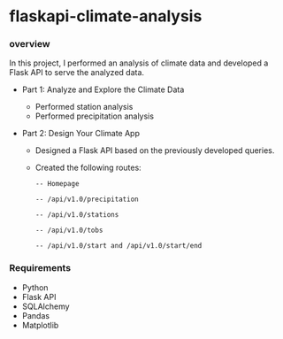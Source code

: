 # flaskapi-climate-analysis

### overview

In this project, I performed an analysis of climate data and developed a Flask API to serve the analyzed data.

* Part 1: Analyze and Explore the Climate Data

  - Performed station analysis
  - Performed precipitation analysis


* Part 2: Design Your Climate App

   - Designed a Flask API based on the previously developed queries.

   -  Created the following routes:

          -- Homepage
          
          -- /api/v1.0/precipitation
          
          -- /api/v1.0/stations
          
          -- /api/v1.0/tobs
          
          -- /api/v1.0/start and /api/v1.0/start/end

### Requirements

* Python
* Flask API
* SQLAlchemy 
* Pandas 
* Matplotlib 






